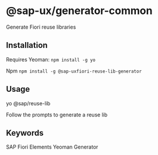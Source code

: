 # @sap-ux/generator-common

Generate Fiori reuse libraries


## Installation

Requires Yeoman: 
`npm install -g yo`

Npm
`npm install -g @sap-uxfiori-reuse-lib-generator`

## Usage

yo @sap/reuse-lib

Follow the prompts to generate a reuse lib

## Keywords
SAP Fiori Elements
Yeoman
Generator
